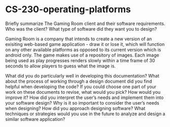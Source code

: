 # CS-230-operating-platforms
Briefly summarize The Gaming Room client and their software requirements. Who was the client? What type of software did they want you to design?

  Gaming Room is a company that intends to create a new version of an exisiting web-based game application - draw it or lose it, which will function on any other available platforms as opposed to its current version which     is android only. The game makes use of a repository of images. Each image being used as play progresses renders slowly within a time frame of 30 seconds to allow players to guess what the image is.

What did you do particularly well in developing this documentation?
What about the process of working through a design document did you find helpful when developing the code?
If you could choose one part of your work on these documents to revise, what would you pick? How would you improve it?
How did you interpret the user’s needs and implement them into your software design? Why is it so important to consider the user’s needs when designing?
How did you approach designing software? What techniques or strategies would you use in the future to analyze and design a similar software application?
